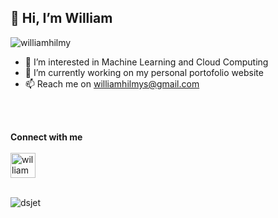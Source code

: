## 👋 Hi, I’m William

<p align="left"> <img src="https://komarev.com/ghpvc/?username=williamhilmysusatyo&label=Profile%20views&color=0e75b6&style=flat" alt="williamhilmy" /> </p> 

- 👀 I’m interested in Machine Learning and Cloud Computing
- 🌱 I’m currently working on my personal portofolio website
- 📫 Reach me on williamhilmys@gmail.com
<br/>
<br/>


**Connect with me**
<br/>
<br/>
<a href="https://www.linkedin.com/in/william-hilmy-susatyo-440732170/" rel="some text " height="30" width="40"><img align="center" src="https://pbs.twimg.com/profile_images/1661161645857710081/6WtDIesg_400x400.png" alt="william" height="40" width="40" /></a>
<br/>
<br/>

<p><img align="center" src="https://github-readme-stats.vercel.app/api/top-langs?username=williamhilmysusatyo&show_icons=true&locale=en&layout=compact&theme=radical" alt="dsjet" /></p>
<!---
williamhilmysusatyo/williamhilmysusatyo is a ✨ special ✨ repository because its `README.md` (this file) appears on your GitHub profile.
You can click the Preview link to take a look at your changes.
--->


